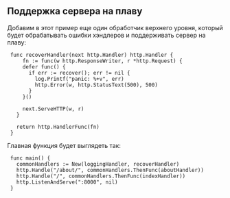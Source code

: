 ## Поддержка сервера на плаву
Добавим в этот пример еще один обработчик верхнего уровня, который будет обрабатывать ошибки хэндлеров и поддерживать сервер на плаву:


```golang
 func recoverHandler(next http.Handler) http.Handler {
     fn := func(w http.ResponseWriter, r *http.Request) {
     defer func() {
       if err := recover(); err != nil {
         log.Printf("panic: %+v", err)
         http.Error(w, http.StatusText(500), 500)
       }
     }()
 
     next.ServeHTTP(w, r)
   }
 
   return http.HandlerFunc(fn)
 }
 ```
 
Главная функция будет выглядеть так:

```golang
 func main() {
   commonHandlers := New(loggingHandler, recoverHandler)
   http.Handle("/about/", commonHandlers.ThenFunc(aboutHandler))
   http.Handle("/", commonHandlers.ThenFunc(indexHandler))
   http.ListenAndServe(":8000", nil)
 }
 ```
